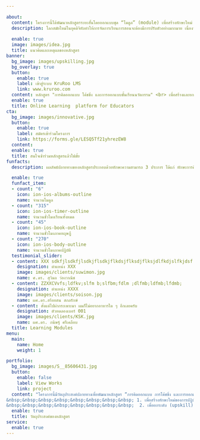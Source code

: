```yaml
---

about:
  content: โครงการนี้ได้พัฒนาหลักสูตรระยะสั้นโดยออกแบบชุด “โมดูล” (module) เพื่อสร้างทักษะใหม่ (reskill) และยกระดับทักษะที่มีอยู่เดิม (upskill) ของบุคลากรทางการศึกษาทุกประเภท เป้าหมายของโครงการมุ่งพัฒนาทักษะการทำงานของบุคลากรทางการศึกษาที่เป็นกลุ่มเป้าหมายในการอบรม ผลลัพธ์ของโครงการจะทำให้ได้บัณฑิตพันธุ์ใหม่หรือครูรุ่นใหม่ที่สามารถออกแบบชั้นเรียนโดยใช้เทคโนโลยีหรือนวัตกรรมทางการศึกษาได้อย่างมีประสิทธิผล การสร้างชั้นเรียนนวัตกรรมจะส่งผลให้ผู้เรียนมีคุณลักษณะที่พึงประสงค์ตามมาตรฐานการศึกษาของชาติที่กำหนดในรูปของ DOE  ผู้เรียนที่ผ่านการเรียนรู้จาก ชั้นเรียนนวัตกรรมจะมีทักษะความสามารถที่สอดคล้องกับความต้องการของยุคสมัยใหม่และเหมาะกับแนวทางการพัฒนาประเทศต่อไป
  description: โลกสมัยใหม่ในยุคดิจิทัลทำให้การจัดการเรียนการสอนจะต้องมีการปรับตัวอย่างมากมาย เนื่องจากความก้าวหน้าทางเทคโนโลยีคอมพิวเตอร์ หรือเทคโนโลยีการสื่อสารเข้ามามีผลกระทบต่อการเรียนรู้ของผู้เรียนในยุคนี้ ดังนั้น ครูจำเป็นต้องปรับเปลี่ยนแนวคิดและวิธีการทำงานในการจัดการเรียนการสอนที่ต่างจากอดีต
  
  enable: true
  image: images/idea.jpg
  title: แนวคิดและเหตุผลของหลักสูตร
banner:
  bg_image: images/upskilling.jpg
  bg_overlay: true
  button:
    enable: true
    label: เข้าสู่ระบบ KruRoo LMS
    link: www.kruroo.com
  content: หลักสูตร "การคิดออกแบบ โค้ชชิ่ง และการออกแบบชั้นเรียนนวัตกรรม" <br> เพื่อสร้างและยกระดับทักษะการทำงานของบุคลากรทางการศึกษาสำหรับการเรียนรู้ออนไลน์และออฟไลน์
  enable: true
  title: Online Learning  platform for Educators
cta:
  bg_image: images/innovative.jpg
  button:
    enable: true
    label: สมัครเข้าร่วมโครงการ
    link: https://forms.gle/LESQ5Tf21yhrezEW8
  content: 
  enable: true
  title: สนใจเข้าร่วมหลักสูตรแล้วใช่มั้ย
funfacts:
  description: ผลลัพธ์ปลายทางของหลักสูตรประกอบด้วยทักษะความสามารถ 3 ประการ ได้แก่ ทักษะการคิดออกแบบ ทักษะการโค้ชชิ่ง และทักษะการออกแบบชั้นเรียนนวัตกรรม </br> โครงสร้างของหลักสูตรเพื่อเสริมสร้างทักษะทั้งสามประการนี้จะผสมผสานบูรณาการผ่านโมดูลที่ออกแบบซึ่งเน้นทั้งภาคทฤษฎีและปฏิบัติในสถานศึกษา

  enable: true
  funfact_item:
  - count: "6"
    icon: ion-ios-albums-outline
    name: จำนวนโมดูล
  - count: "315"
    icon: ion-ios-timer-outline
    name: จำนวนชั่วโมงเรียนทั้งหมด
  - count: "45"
    icon: ion-ios-book-outline
    name: จำนวนชั่วโมงภาคทฤษฎี
  - count: "270"
    icon: ion-ios-body-outline
    name: จำนวนชั่วโมงภาคปฏิบัติ
  testimonial_slider:
  - content: XXX sdkfjlsdkfjlsdkjflsdkjflkdsjflksdjflksjdlfkdjslfkjdsf
    designation: ตำแหน่ง XXX
    image: images/clients/suwimon.jpg
    name: ศ.ดร. สุวิมล ว่องวาณิช
  - content: ZZXXCVvfs;ldfkv;slfm b;slfbm;fdlm ;dlfmb;ldfmb;lfdmb;
    designation: ตำแหน่ง XXXX
    image: images/clients/soison.jpg
    name: ผศ.ดร.สร้อยสน สกลรักษ์
  - content: ตั้งแต่ไปผ่ากระเพาะมา ผมก็ไม่อยากอาหารใด ๆ อีกเลยครับ
    designation: ตัวทดลองเบอร์ 001
    image: images/clients/KSK.jpg
    name: ผศ.ดร. กนิษฐ์ ศรีเคลือบ	
  title: Learning Modules
menu:
  main:
    name: Home
    weight: 1

portfolio:
  bg_image: images/S__85606431.jpg
  button:
    enable: false
    label: View Works
    link: project
  content: "โครงการนี้มีวัตถุประสงค์ปลายทางเพื่อพัฒนาหลักสูตร “การคิดออกแบบ การโค้ชชิ่ง และการออกแบบชั้นเรียนนวัตกรรม” เพื่อสร้างและยกระดับทักษะการทำงานของบุคลากรทางการศึกษาเพื่อพัฒนาห้องเรียนแบบออนไลน์และออฟไลน์ในโรงเรียน โดยมีวัตถุประสงค์เฉพาะดังต่อไปนี้ </br>
&nbsp;&nbsp;&nbsp;&nbsp;&nbsp;&nbsp;&nbsp;&nbsp; 1. เพื่อสร้างทักษะใหม่ของการปฏิบัติงาน (reskill) ด้านการคิดออกแบบและการโค้ชชิ่งแก่บุคลากรทางการศึกษาเพื่อส่งเสริมการปฏิบัติงานในวิชาชีพครู </br>
&nbsp;&nbsp;&nbsp;&nbsp;&nbsp;&nbsp;&nbsp;&nbsp;  2. เพื่อยกระดับ (upskill) สมรรถนะทางวิชาชีพของนิสิตฝึกสอน/ครูในโรงเรียนเป็นครูรุ่นใหม่ให้มีทักษะการออกแบบชั้นเรียนนวัตกรรมทั้งแบบชั้นเรียนออนไลน์และออฟไลน์ที่เหมาะสมกับการเรียนรู้ยุคเทคโนโลยีดิจิทัลโดยใช้การคิดออกแบบและการโค้ชชิ่งเพื่อสร้างประสบการณ์การเรียนรู้ที่สร้างสรรค์แก่ผู้เรียน"
  enable: true
  title: วัตถุประสงค์ของหลักสูตร
service:
  enable: true
---
```

